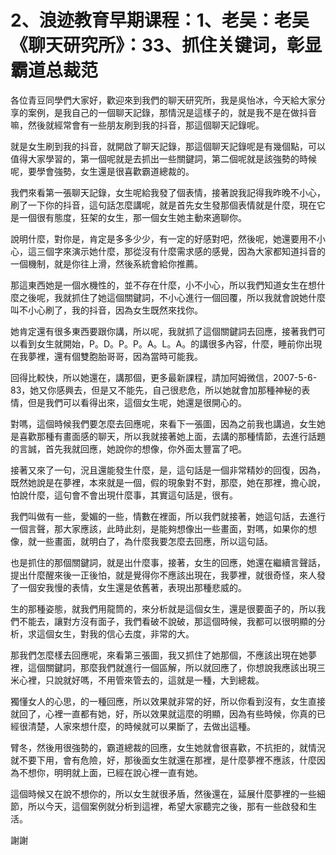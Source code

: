 # 2、浪迹教育早期课程：1、老吴：老吴《聊天研究所》：33、抓住关键词，彰显霸道总裁范

各位青豆同學們大家好，歡迎來到我們的聊天研究所，我是吳怡冰，今天給大家分享的案例，是我自己的一個聊天記錄，那情況是這樣子的，就是我不是在做抖音嘛，然後就經常會有一些朋友刷到我的抖音，那這個聊天記錄呢。

就是女生刷到我的抖音，就開啟了聊天記錄，那這個聊天記錄呢是有幾個點，可以值得大家學習的，第一個呢就是去抓出一些關鍵詞，第二個呢就是該強勢的時候呢，要學會強勢，女生還是很喜歡霸道總裁的。

我們來看第一張聊天記錄，女生呢給我發了個表情，接著說我記得我昨晚不小心，刷了一下你的抖音，這句話怎麼講呢，就是首先女生發那個表情就是什麼，現在它是一個很有態度，狂架的女生，那一個女生她主動來適聊你。

說明什麼，對你是，肯定是多多少少，有一定的好感對吧，然後呢，她還要用不小心，這三個字來演示她什麼，那從沒有什麼需求感的感覺，因為大家都知道抖音的一個機制，就是你往上滑，然後系統會給你推薦。

那這東西她是一個水機性的，並不存在什麼，小不小心，所以我們知道女生在想什麼之後呢，我就抓住了她這個關鍵詞，不小心進行一個回覆，所以我就會說她什麼叫不小心刷了，我的抖音，因為女生既然來找你。

她肯定還有很多東西要跟你講，所以呢，我就抓了這個關鍵詞去回應，接著我們可以看到女生就開始，P。D。P。P。A。L。A。的講很多內容，什麼，睡前你出現在我夢裡，還有個雙胞胎哥哥，因為當時可能我。

回得比較快，所以她還在，講那個，更多最新課程，請加阿姆微信，2007-5-6-83，她又你感興去，但是又不能先，自己很悲危，所以她就會加那種神秘的表情，但是我們可以看得出來，這個女生呢，她還是很開心的。

對嗎，這個時候我們要怎麼去回應呢，來看下一張圖，因為之前我也講過，女生她是喜歡那種有畫面感的聊天，所以我就接著她上面，去講的那種情節，去進行話題的言誠，首先我就回應，她說你的想像，你外面太豐富了吧。

接著又來了一句，況且還能發生什麼，是，這句話是一個非常精妙的回復，因為，既然她說是在夢裡，本來就是一個，假的現象對不對，那麼，她在那裡，擔心說，怕說什麼，這句會不會出現什麼事，其實這句話是，很有。

我們叫做有一些，愛媚的一些，情數在裡面，所以我們就接著，她這句話，去進行一個言聲，那大家應該，此時此刻，是能夠想像出一些畫面，對嗎，如果你的想像，就一些畫面，就明白了，為什麼我要怎麼去回應，所以這句話。

也是抓住的那個關鍵詞，就是出什麼事，接著，女生的回應，她還在繼續言聲話，提出什麼醒來後一正後怕，就是覺得你不應該出現在，我夢裡，就很奇怪，來人發了一個安我慢的表情，女生還是依舊著，表現出那種悲威的。

生的那種姿態，就我們用龍筒的，來分析就是這個女生，還是很要面子的，所以我們不能去，讓對方沒有面子，我們看破不說破，那這個時候，我都可以很明顯的分析，求這個女生，對我的信心去度，非常的大。

那我們怎麼樣去回應呢，來看第三張圖，我又抓住了她那個，不應該出現在她夢裡，這個關鍵詞，那麼我們就進行一個區解，所以就回應了，你想說我應該出現三米心裡，只說就好嗎，不用管來管去的，這就是一種，大到總裁。

獨懂女人的心思，的一種回應，所以效果就非常的好，所以你看到沒有，女生直接就回了，心裡一直都有她，好，所以效果就這麼的明顯，因為有些時候，你真的已經很清楚，人家來想什麼，的時候就可以果斷了，去做出這種。

臂冬，然後用很強勢的，霸道總裁的回應，女生她就會很喜歡，不抗拒的，就情況就不要下用，會有危險，好，那後面女生就還在那裡，是什麼夢裡不應該，什麼因為不想你，明明就上面，已經在說心裡一直有她。

這個時候又在說不想你的，所以女生就很矛盾，然後還在，延展什麼夢裡的一些細節，所以今天，這個案例就分析到這裡，希望大家聽完之後，那有一些啟發和生活。

謝謝